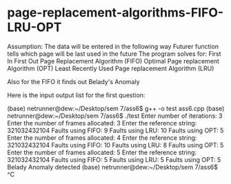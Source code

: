 # page-replacement-algorithms-FIFO-LRU-OPT
Assumption: The data will be entered in the following way
Futurer function tells which page will be last used in the future
The program solves for:
First In First Out Page Replacement Algorithm (FIFO)
Optimal Page replacement Algorithm (OPT)
Least Recently Used Page replacement Algorithm (LRU)

Also for the FIFO it finds out Belady's Anomaly



Here is the input output list for the first question:



(base) netrunner@dew:~/Desktop/sem 7/ass6$ g++ -o test ass6.cpp
(base) netrunner@dew:~/Desktop/sem 7/ass6$ ./test
Enter number of iterations: 3
Enter the number of frames allocated: 3
Enter the reference string: 321032432104
Faults using FIFO: 9
Faults using LRU: 10
Faults using OPT: 5
Enter the number of frames allocated: 4
Enter the reference string: 321032432104
Faults using FIFO: 10
Faults using LRU: 8
Faults using OPT: 5
Enter the number of frames allocated: 5
Enter the reference string: 321032432104
Faults using FIFO: 5
Faults using LRU: 5
Faults using OPT: 5
Belady Anomaly detected
(base) netrunner@dew:~/Desktop/sem 7/ass6$ ^C
